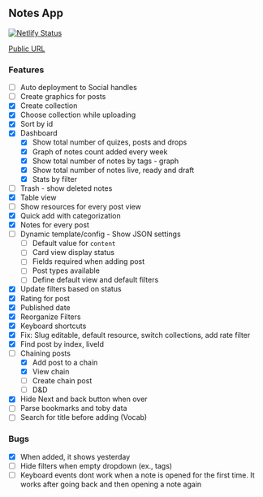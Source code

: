 ## Notes App

[![Netlify Status](https://api.netlify.com/api/v1/badges/4b034bd0-06d8-4087-a4e1-fb0c99603985/deploy-status)](https://app.netlify.com/sites/bbox-notes-app/deploys)

[Public URL](https://bbox-notes-app.netlify.com)

### Features

- [ ] Auto deployment to Social handles
- [ ] Create graphics for posts
- [x] Create collection
- [x] Choose collection while uploading
- [x] Sort by id
- [x] Dashboard
  - [x] Show total number of quizes, posts and drops
  - [x] Graph of notes count added every week
  - [x] Show total number of notes by tags - graph
  - [x] Show total number of notes live, ready and draft
  - [x] Stats by filter
- [ ] Trash - show deleted notes
- [x] Table view
- [ ] Show resources for every post view
- [x] Quick add with categorization
- [x] Notes for every post
- [ ] Dynamic template/config - Show JSON settings
  - [ ] Default value for `content`
  - [ ] Card view display status
  - [ ] Fields required when adding post
  - [ ] Post types available
  - [ ] Define default view and default filters
- [x] Update filters based on status
- [x] Rating for post
- [x] Published date
- [x] Reorganize Filters
- [x] Keyboard shortcuts
- [x] Fix: Slug editable, default resource, switch collections, add rate filter
- [x] Find post by index, liveId
- [ ] Chaining posts
  - [x] Add post to a chain
  - [x] View chain
  - [ ] Create chain post
  - [ ] D&D
- [x] Hide Next and back button when over
- [ ] Parse bookmarks and toby data
- [ ] Search for title before adding (Vocab)
### Bugs
- [x] When added, it shows yesterday
- [ ] Hide filters when empty dropdown (ex., tags)
- [ ] Keyboard events dont work when a note is opened for the first time. It works after going back and then opening a note again